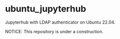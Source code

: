 # ubuntu_jupyterhub
Jupyterhub with LDAP authenticator on Ubuntu 22.04.

NOTICE: This repository is under a construction.